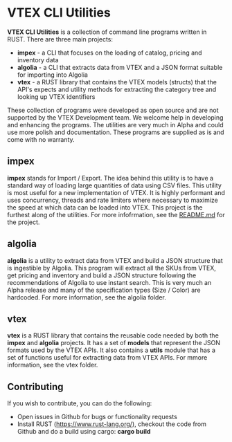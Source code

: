 # VTEX CLI Utilities

**VTEX CLI Utilities** is a collection of command line programs written in RUST.  There are three main projects:

- **impex** - a CLI that focuses on the loading of catalog, pricing and inventory data
- **algolia** - a CLI that extracts data from VTEX and a JSON format suitable for importing into Algolia
- **vtex** - a RUST library that contains the VTEX models (structs) that the API's expects and utility methods for extracting the category tree and looking up VTEX identifiers

These collection of programs were developed as open source and are not supported by the VTEX Development team.  We welcome help in developing and enhancing the programs.  The utilities are very much in Alpha and could use more polish and documentation.  These programs are supplied as is and come with no warranty.

## impex
**impex** stands for Import / Export.  The idea behind this utility is to have a standard way of loading large quantities of data using CSV files.  This utility is most useful for a new implementation of VTEX.  It is highly performant and uses concurrency, threads and rate limiters where necessary to maximize the speed at which data can be loaded into VTEX.  This project is the furthest along of the utilities.
For more infofrmation, see the [README.md](impex/README.md) for the project.

## algolia
**algolia** is a utility to extract data from VTEX and build a JSON structure that is ingestible by Algolia.  This program will extract all the SKUs from VTEX, get pricing and inventory and build a JSON structure following the recommendations of Algolia to use instant search.  This is very much an Alpha release and many of the specification types (Size / Color) are hardcoded.
For more information, see the algolia folder.

## vtex
**vtex** is a RUST library that contains the reusable code needed by both the **impex** and **algolia** projects.  It has a set of **models** that represent the JSON formats used by the VTEX APIs.  It also contains a **utils** module that has a set of functions useful for extracting data from VTEX APIs.
For mmore information, see the vtex folder.

## Contributing
If you wish to contribute, you can do the following:
- Open issues in Github for bugs or functionality requests
- Install RUST (https://www.rust-lang.org/), checkout the code from Github and do a build using cargo: **cargo build**